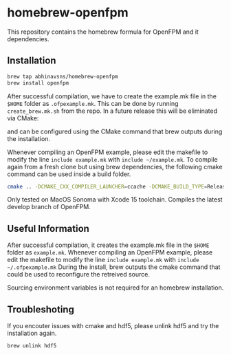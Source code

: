 # homebrew-openfpm

This repository contains the homebrew formula for OpenFPM and it dependencies.

## Installation
```bash
brew tap abhinavsns/homebrew-openfpm
brew install openfpm
```
After successful compilation, we have to create the example.mk file in the `$HOME` folder as `.ofpexample.mk`. This can be done by running `create_brew.mk.sh` from the repo. In a future release this will be eliminated via CMake:

and can be configured using the CMake command that brew outputs during the installation.

Whenever compiling an OpenFPM example, please edit the makefile to modify the line `include example.mk` with `include ~/example.mk`.
To compile again from a fresh clone but using brew dependencies, the following cmake command can be used inside a build folder.
```bash
cmake .. -DCMAKE_CXX_COMPILER_LAUNCHER=ccache -DCMAKE_BUILD_TYPE=Release -DCMAKE_INSTALL_PREFIX=($HOME)/.local/ofp_install -DCMAKE_BUILD_TYPE=Debug -DSE_CLASS1=OFF -DSE_CLASS2=OFF -DSE_CLASS3=OFF -DTEST_COVERAGE=OFF -DSCAN_COVERTY=OFF -DTEST_PERFORMANCE=OFF -DENABLE_ASAN=OFF -DENABLE_NUMERICS=ON -DENABLE_GARBAGE_INJECTOR=OFF -DENABLE_VCLUSTER_GARBAGE_INJECTOR=OFF -DCUDA_ON_BACKEND=NONE -DMPI_VENDOR=openmpi -DMPI_ROOT=$(brew --prefix openmpi) -DPETSC_ROOT=$(brew --prefix petsc) -DBOOST_ROOT=$(brew --prefix boost@1.85) -DBoost_NO_BOOST_CMAKE=ON -DLIBHILBERT_ROOT=$(brew --prefix libhilbert) -DBLITZ_ROOT=$(brew --prefix blitz) -DALGOIM_ROOT=$(brew --prefix algoim) -DPARMETIS_ROOT=$(brew --prefix parmetis) -DMETIS_ROOT=$(brew --prefix metis) -DVc_ROOT=$(brew --prefix vc) -DOPENBLAS_ROOT=$(brew --prefix openblas) -DEIGEN3_ROOT=$(brew --prefix eigen) -DSUITESPARSE_ROOT=$(brew --prefix suitesparse) -DBLAS_ROOT=$(brew --prefix openblas) -DHDF5_ROOT=$(brew --prefix hdf5-mpi)
```

Only tested on MacOS Sonoma with Xcode 15 toolchain. Compiles the latest develop branch of OpenFPM.

## Useful Information

After successful compilation, it creates the example.mk file in the `$HOME` folder as `example.mk`. Whenever compiling an OpenFPM example, please edit the makefile to modify the line `include example.mk` with `include ~/.ofpexample.mk`
During the install, brew outputs the cmake command that could be used to reconfigure the retreived source.

Sourcing environment variables is not required for an homebrew installation.

## Troubleshoting

If you encouter issues with cmake and hdf5, please unlink hdf5 and try the installation again.
```bash
brew unlink hdf5
```
